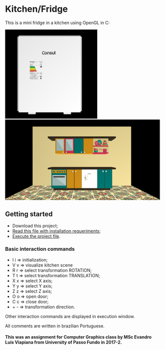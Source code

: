 # Kitchen/Fridge

This is a mini fridge in a kitchen using OpenGL in C:

<img src="textures/fridge.PNG" width="300">
<img src="textures/kitchen.PNG" width="600">

## Getting started

- Download this project;
- [Read this file with installation requeriments](requeriments.txt);
- [Execute the project file](project.cbp).

### Basic interaction commands

- I i => initialization;
- V v => visualize kitchen scene
- R r => select transformation ROTATION;
- T t => select transformation TRANSLATION;
- X x => select X axis;
- Y y => select Y axis;
- Z z => select Z axis;
- O o => open door;
- C c => close door;
- \+ \- => transformation direction.

Other interaction commands are displayed in execution window.

All comments are written in brazilian Portuguese.

#### This was an assignment for Computer Graphics class by MSc Evandro Luís Viapiana from University of Passo Fundo in 2017-2.
